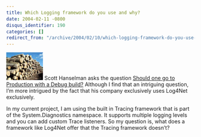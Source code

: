 ```yaml
---
title: Which Logging framework do you use and why?
date: 2004-02-11 -0800
disqus_identifier: 190
categories: []
redirect_from: "/archive/2004/02/10/which-logging-framework-do-you-use-and-why.aspx/"
---
```


![Logs](/images/logging.jpg) Scott Hanselman asks the question [Should
one go to Production with a Debug
build?](http://www.hanselman.com/blog/PermaLink.aspx?guid=495312ae-08a1-4712-b654-e392bf34bfd2 "Going to production")
Although I find that an intriguing question, I’m more intrigued by the
fact that his company exclusively uses Log4Net exclusively.

In my current project, I am using the built in Tracing framework that is
part of the System.Diagnostics namespace. It supports multiple logging
levels and you can add custom Trace listeners. So my question is, what
does a framework like Log4Net offer that the Tracing framework doesn’t?


